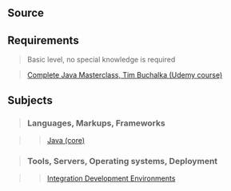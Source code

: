 ## Source

## Requirements

>Basic level, no special knowledge is required

>[Complete Java Masterclass, Tim Buchalka (Udemy course)](https://www.udemy.com/java-the-complete-java-developer-course/)

## Subjects

>### Languages, Markups, Frameworks

>>[Java (core)](../subjects/java(core).md)

>### Tools, Servers, Operating systems, Deployment

>>[Integration Development Environments](../subjects/ide.md)
